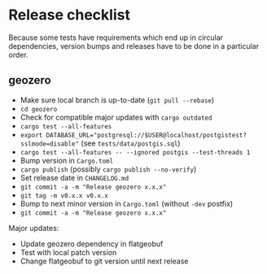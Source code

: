 # Release checklist

Because some tests have requirements which end up in circular dependencies, version bumps and releases have to be done in a particular order.

## geozero

* Make sure local branch is up-to-date (`git pull --rebase`)
* `cd geozero`
* Check for compatible major updates with `cargo outdated`
* `cargo test --all-features`
* `export DATABASE_URL="postgresql://$USER@localhost/postgistest?sslmode=disable"` (see `tests/data/postgis.sql`)
* `cargo test --all-features -- --ignored postgis --test-threads 1`
* Bump version in `Cargo.toml`
* `cargo publish` (possibly `cargo publish --no-verify`)
* Set release date in `CHANGELOG.md`
* `git commit -a -m "Release geozero x.x.x"`
* `git tag -m v0.x.x v0.x.x`
* Bump to next minor version in `Cargo.toml` (without `-dev` postfix)
* `git commit -a -m "Release geozero x.x.x"`

Major updates:
* Update geozero dependency in flatgeobuf
* Test with local patch version
* Change flatgeobuf to git version until next release
